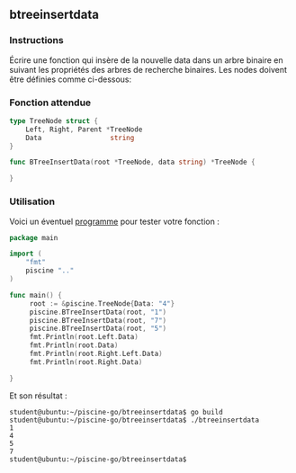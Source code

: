 ## btreeinsertdata

### Instructions

Écrire une fonction qui insère de la nouvelle data dans un arbre binaire en suivant les propriétés des arbres de recherche binaires.
Les nodes doivent être définies comme ci-dessous:

### Fonction attendue

```go
type TreeNode struct {
	Left, Right, Parent *TreeNode
	Data                 string
}

func BTreeInsertData(root *TreeNode, data string) *TreeNode {

}
```

### Utilisation

Voici un éventuel [programme](TODO-LINK) pour tester votre fonction :

```go
package main

import (
    "fmt"
    piscine ".."
)

func main() {
     root := &piscine.TreeNode{Data: "4"}
     piscine.BTreeInsertData(root, "1")
     piscine.BTreeInsertData(root, "7")
     piscine.BTreeInsertData(root, "5")
     fmt.Println(root.Left.Data)
     fmt.Println(root.Data)
     fmt.Println(root.Right.Left.Data)
     fmt.Println(root.Right.Data)

}
```

Et son résultat :

```console
student@ubuntu:~/piscine-go/btreeinsertdata$ go build
student@ubuntu:~/piscine-go/btreeinsertdata$ ./btreeinsertdata
1
4
5
7
student@ubuntu:~/piscine-go/btreeinsertdata$
```
